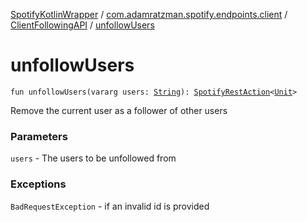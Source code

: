 [SpotifyKotlinWrapper](../../index.md) / [com.adamratzman.spotify.endpoints.client](../index.md) / [ClientFollowingAPI](index.md) / [unfollowUsers](./unfollow-users.md)

# unfollowUsers

`fun unfollowUsers(vararg users: `[`String`](https://kotlinlang.org/api/latest/jvm/stdlib/kotlin/-string/index.html)`): `[`SpotifyRestAction`](../../com.adamratzman.spotify.main/-spotify-rest-action/index.md)`<`[`Unit`](https://kotlinlang.org/api/latest/jvm/stdlib/kotlin/-unit/index.html)`>`

Remove the current user as a follower of other users

### Parameters

`users` - The users to be unfollowed from

### Exceptions

`BadRequestException` - if an invalid id is provided